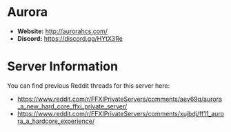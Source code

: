 # Aurora

  - **Website:** http://aurorahcs.com/
  - **Discord:** https://discord.gg/HYtX3Re

# Server Information

You can find previous Reddit threads for this server here:

  - https://www.reddit.com/r/FFXIPrivateServers/comments/aev69q/aurora_a_new_hard_core_ffxi_private_server/
  - https://www.reddit.com/r/FFXIPrivateServers/comments/xujbdj/ff11_aurora_a_hardcore_experience/
